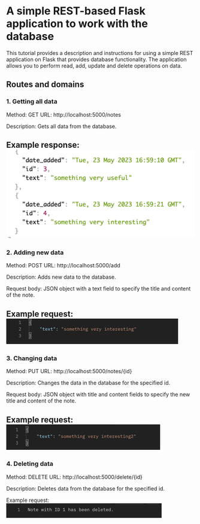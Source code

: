 # A simple REST-based Flask application to work with the database

This tutorial provides a description and instructions for using a simple REST application on Flask that provides database functionality. The application allows you to perform read, add, update and delete operations on data.

## Routes and domains
### 1. Getting all data
Method: GET
URL: http://localhost:5000/notes

Description: Gets all data from the database.

Example response:
![img.png](static/img.png)
---
### 2. Adding new data
Method: POST
URL: http://localhost:5000/add

Description: Adds new data to the database.

Request body: JSON object with a text field to specify the title and content of the note.

Example request:
![img_2.png](static/img_2.png)
---
### 3. Changing data
Method: PUT
URL: http://localhost:5000/notes/{id}

Description: Changes the data in the database for the specified id.

Request body: JSON object with title and content fields to specify the new title and content of the note.

Example request:
![img_3.png](static/img_3.png)
---
### 4. Deleting data
Method: DELETE
URL: http://localhost:5000/delete/{id}

Description: Deletes data from the database for the specified id.

Example request:
![img_5.png](static/img_5.png)